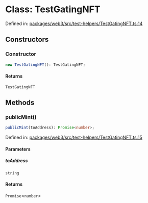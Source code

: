 # Class: TestGatingNFT

Defined in: [packages/web3/src/test-helpers/TestGatingNFT.ts:14](https://github.com/towns-protocol/towns/blob/0db1fd0ac7258e8db8cedfb6183e8eade8284fa1/packages/web3/src/test-helpers/TestGatingNFT.ts#L14)

## Constructors

### Constructor

```ts
new TestGatingNFT(): TestGatingNFT;
```

#### Returns

`TestGatingNFT`

## Methods

### publicMint()

```ts
publicMint(toAddress): Promise<number>;
```

Defined in: [packages/web3/src/test-helpers/TestGatingNFT.ts:15](https://github.com/towns-protocol/towns/blob/0db1fd0ac7258e8db8cedfb6183e8eade8284fa1/packages/web3/src/test-helpers/TestGatingNFT.ts#L15)

#### Parameters

##### toAddress

`string`

#### Returns

`Promise`\<`number`\>
